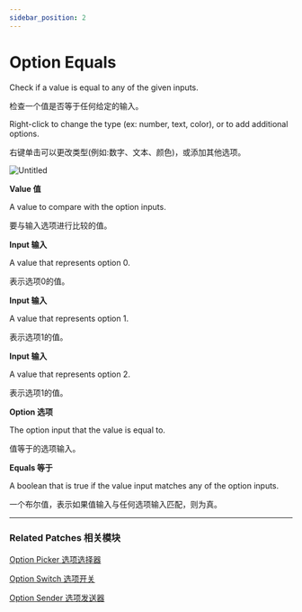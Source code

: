 ```yaml
---
sidebar_position: 2
---
```


# Option Equals

Check if a value is equal to any of the given inputs.

检查一个值是否等于任何给定的输入。

Right-click to change the type (ex: number, text, color), or to add additional options.

右键单击可以更改类型(例如:数字、文本、颜色)，或添加其他选项。

![Untitled](https://s3.us-west-2.amazonaws.com/secure.notion-static.com/ef91677e-cfac-4c83-81d2-f14cc2a0de37/Untitled.png?X-Amz-Algorithm=AWS4-HMAC-SHA256&X-Amz-Content-Sha256=UNSIGNED-PAYLOAD&X-Amz-Credential=AKIAT73L2G45EIPT3X45%2F20220602%2Fus-west-2%2Fs3%2Faws4_request&X-Amz-Date=20220602T181401Z&X-Amz-Expires=86400&X-Amz-Signature=35d5bbf6e5890ace30aebd58f9a7e527e549547ca8e7b612c075891168c132f1&X-Amz-SignedHeaders=host&response-content-disposition=filename%20%3D%22Untitled.png%22&x-id=GetObject)

**Value 值**

A value to compare with the option inputs.

要与输入选项进行比较的值。

**Input 输入**

A value that represents option 0.

表示选项0的值。

**Input 输入**

A value that represents option 1.

表示选项1的值。

**Input 输入**

A value that represents option 2.

表示选项1的值。

**Option 选项**

The option input that the value is equal to.

值等于的选项输入。

**Equals 等于**

A boolean that is true if the value input matches any of the option inputs.

一个布尔值，表示如果值输入与任何选项输入匹配，则为真。

------

### Related Patches 相关模块

[Option Picker 选项选择器](https://www.notion.so/Option-Picker-26fa02ba463b47be8b9c4098357d5dfb)

[Option Switch 选项开关](https://www.notion.so/Option-Switch-214202427d7b4db4a407a7c0dae2f209)

[Option Sender 选项发送器](https://www.notion.so/Option-Sender-d36296ca4f44472094031e55ef7546ce)
